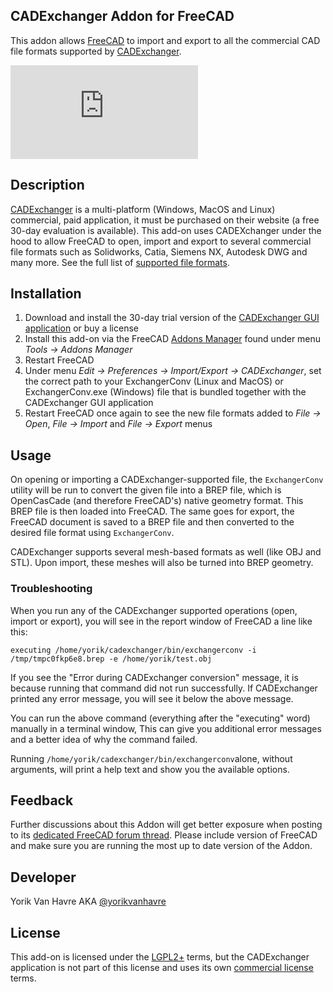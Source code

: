 ## CADExchanger Addon for FreeCAD

This addon allows [FreeCAD](https://www.freecadweb.org) to import and export to all the commercial CAD file formats supported by [CADExchanger](https://cadexchanger.com/).

![screenshot](https://forum.freecadweb.org/download/file.php?id=37230)

## Description
[CADExchanger](https://cadexchanger.com) is a multi-platform (Windows, MacOS and Linux) commercial, paid application, it must be purchased on their website (a free 30-day evaluation is available). This add-on uses CADEXchanger under the hood to allow FreeCAD to open, import and export to several commercial file formats such as Solidworks, Catia, Siemens NX, Autodesk DWG and many more. See the full list of [supported file formats](https://cadexchanger.com/formats).

## Installation
1. Download and install the 30-day trial version of the [CADExchanger GUI application](https://cadexchanger.com/products/gui) or buy a license
2. Install this add-on via the FreeCAD [Addons Manager](https://wiki.freecadweb.org/Std_AddonMgr) found under menu *Tools -> Addons Manager*
3. Restart FreeCAD
4. Under menu *Edit -> Preferences -> Import/Export -> CADExchanger*, set the correct path to your ExchangerConv (Linux and MacOS) or ExchangerConv.exe (Windows) file that is bundled together with the CADExchanger GUI application
5. Restart FreeCAD once again to see the new file formats added to *File -> Open*, *File -> Import* and *File -> Export* menus

## Usage
On opening or importing a CADExchanger-supported file, the `ExchangerConv` utility will be run to convert the given file into a BREP file, which is OpenCasCade (and therefore FreeCAD's) native geometry format. This BREP file is then loaded into FreeCAD. The same goes for export, the FreeCAD document is saved to a BREP file and then converted to the desired file format using `ExchangerConv`.

CADExchanger supports several mesh-based formats as well (like OBJ and STL). Upon import, these meshes will also be turned into BREP geometry.

### Troubleshooting

When you run any of the CADExchanger supported operations (open, import or export), you will see in the report window of FreeCAD a line like this:

```
executing /home/yorik/cadexchanger/bin/exchangerconv -i /tmp/tmpc0fkp6e8.brep -e /home/yorik/test.obj
```

If you see the "Error during CADExchanger conversion" message, it is because running that command did not run successfully. If CADExchanger printed any error message, you will see it below the above message. 

You can run the above command (everything after the "executing" word) manually in a terminal window, This can give you additional error messages and a better idea of why the command failed.

Running `/home/yorik/cadexchanger/bin/exchangerconv`alone, without arguments, will print a help text and show you the available options.



## Feedback
Further discussions about this Addon will get better exposure when posting to its [dedicated FreeCAD forum thread](). Please include version of FreeCAD and make sure you are running the most up to date version of the Addon.

## Developer
Yorik Van Havre AKA [@yorikvanhavre](http://github.com/yorikvanhavre)

## License

This add-on is licensed under the [LGPL2+](LICENSE.md) terms, but the CADExchanger application is not part of this license and uses its own [commercial license](https://cadexchanger.com/blog/cad-exchanger-gui-licensing-explained) terms.

 